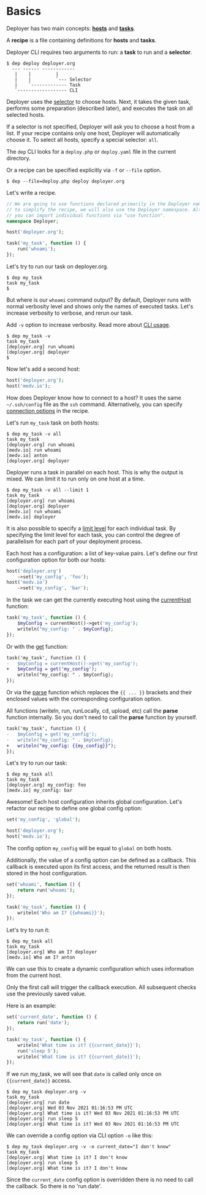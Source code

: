 # Basics

Deployer has two main concepts: [**hosts**](hosts.md) and [**tasks**](tasks.md).

A **recipe** is a file containing definitions for **hosts** and **tasks**.

Deployer CLI requires two arguments to run: a **task** to run and a **selector**.

```
$ dep deploy deployer.org
  --- ------ ------------
   |    |         |
   |    |         `--- Selector
   |    `------------- Task
   `------------------ CLI
```

Deployer uses the [selector](selector.md) to choose hosts. Next, it takes the given
task, performs some preparation (described later), and executes the task on all
selected hosts.

If a selector is not specified, Deployer will ask you to choose a host from a list.
If your recipe contains only one host, Deployer will automatically choose it.
To select all hosts, specify a special selector: `all`.

The `dep` CLI looks for a `deploy.php` or `deploy.yaml` file in the current directory.

Or a recipe can be specified explicitly via `-f` or `--file` option.

```
$ dep --file=deploy.php deploy deployer.org
```

Let's write a recipe.

```php
// We are going to use functions declared primarily in the Deployer namespace,
// to simplify the recipe, we will also use the Deployer namespace. Alternatively,
// you can import individual functions via "use function".
namespace Deployer;

host('deployer.org');

task('my_task', function () {
    run('whoami');
});
```

Let's try to run our task on deployer.org.

```
$ dep my_task
task my_task
$
```

But where is our `whoami` command output? By default, Deployer runs with normal verbosity
level and shows only the names of executed tasks. Let's increase verbosity to verbose, and
rerun our task.

Add `-v` option to increase verbosity. Read more about [CLI usage](cli.md).

```
$ dep my_task -v
task my_task
[deployer.org] run whoami
[deployer.org] deployer
$
```

Now let's add a second host:

```php
host('deployer.org');
host('medv.io');
```

How does Deployer know how to connect to a host? It uses the same `~/.ssh/config` file as
the `ssh` command. Alternatively, you can specify [connection options](hosts.md) in the recipe.

Let's run `my_task` task on both hosts:

```
$ dep my_task -v all
task my_task
[deployer.org] run whoami
[medv.io] run whoami
[medv.io] anton
[deployer.org] deployer
```

Deployer runs a task in parallel on each host. This is why the output is mixed.
We can limit it to run only on one host at a time.

```
$ dep my_task -v all --limit 1
task my_task
[deployer.org] run whoami
[deployer.org] deployer
[medv.io] run whoami
[medv.io] deployer
```

It is also possible to specify a [limit level](tasks.md#limit) for each individual task.
By specifying the limit level for each task, you can control the degree of parallelism 
for each part of your deployment process.

Each host has a configuration: a list of key-value pairs. Let's define our first
configuration option for both our hosts:

```php
host('deployer.org')
    ->set('my_config', 'foo');
host('medv.io')
    ->set('my_config', 'bar');
```

In the task we can get the currently executing host using the [currentHost](api.md#currenthost) function:

```php
task('my_task', function () {
    $myConfig = currentHost()->get('my_config');
    writeln("my_config: " . $myConfig);
});
```

Or with the [get](api.md#get) function:

```diff
task('my_task', function () {
-   $myConfig = currentHost()->get('my_config');
+   $myConfig = get('my_config');
    writeln("my_config: " . $myConfig);
});
```

Or via the [parse](api.md#parse) function which replaces the `{{ ... }}` brackets 
and their enclosed values with the corresponding configuration option.

All functions (writeln, run, runLocally, cd, upload, etc) call the **parse** function
internally. So you don't need to call the **parse** function by yourself.

```diff
task('my_task', function () {
-   $myConfig = get('my_config');
-   writeln("my_config: " . $myConfig);
+   writeln("my_config: {{my_config}}");
});
```

Let's try to run our task:

```
$ dep my_task all
task my_task
[deployer.org] my_config: foo
[medv.io] my_config: bar
```

Awesome! Each host configuration inherits global configuration. Let's refactor
our recipe to define one global config option:

```php
set('my_config', 'global');

host('deployer.org');
host('medv.io');
```

The config option `my_config` will be equal to `global` on both hosts.

Additionally, the value of a config option can be defined as a callback. 
This callback is executed upon its first access, and the returned result 
is then stored in the host configuration.

```php
set('whoami', function () {
    return run('whoami');
});

task('my_task', function () {
    writeln('Who am I? {{whoami}}');
});
```

Let's try to run it:

```
$ dep my_task all
task my_task
[deployer.org] Who am I? deployer
[medv.io] Who am I? anton
```

We can use this to create a dynamic configuration which uses information from the current host.

Only the first call will trigger the callback execution. All subsequent checks use the previously 
saved value.


Here is an example:

```php
set('current_date', function () {
    return run('date');
});

task('my_task', function () {
    writeln('What time is it? {{current_date}}');
    run('sleep 5');
    writeln('What time is it? {{current_date}}');
});
```

If we run my_task, we will see that `date` is called only once on
`{{current_date}}` access.

```
$ dep my_task deployer.org -v
task my_task
[deployer.org] run date
[deployer.org] Wed 03 Nov 2021 01:16:53 PM UTC
[deployer.org] What time is it? Wed 03 Nov 2021 01:16:53 PM UTC
[deployer.org] run sleep 5
[deployer.org] What time is it? Wed 03 Nov 2021 01:16:53 PM UTC
```

We can override a config option via CLI option `-o` like this:

```
$ dep my_task deployer.org -v -o current_date="I don't know"
task my_task
[deployer.org] What time is it? I don't know
[deployer.org] run sleep 5
[deployer.org] What time is it? I don't know
```

Since the `current_date` config option is overridden there is no need to call the callback.
So there is no 'run date'.
